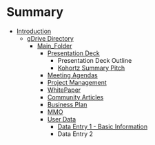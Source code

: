 # Summary

* [Introduction](README.md)
   * [gDrive Directory](gdrive_directory.md)
       * [Main_Folder](mainfolder.md)
           * [Presentation Deck](presentation_deck.md)
               * Presentation Deck Outline
               * [Kohortz Summary Pitch](kohortz_summary_pitch.md)
           * [Meeting Agendas](meeting_agendas.md)
           * [Project Management](project_management.md)
           * [WhitePaper](whitepaper.md)
           * [Community Articles](community_articles.md)
           * [Business Plan](business_plan.md)
           * [MMO](mmo.md)
           * [User Data](user_data.md)
               * [Data Entry 1 - Basic Information](data_entry_1_-_basic_information.md)
               * Data Entry 2

